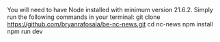 You will need to have Node installed with minimum version 21.6.2.
Simply run the following commands in your terminal:
git clone https://github.com/bryanrafosala/be-nc-news.git
cd nc-news
npm install
npm run dev
